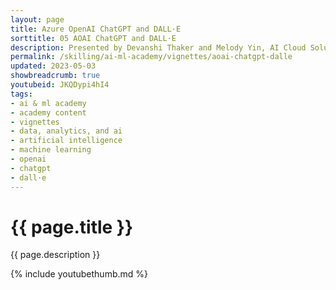 ```yaml
---
layout: page
title: Azure OpenAI ChatGPT and DALL·E
sorttitle: 05 AOAI ChatGPT and DALL·E
description: Presented by Devanshi Thaker and Melody Yin, AI Cloud Solution Architects @ Microsoft. Azure OpenAI offers many services that help us work with generative AI. In this video, we focus on the technical L100 details that you must know when working with ChatGPT and DALL·E 2. To understand ChatGPT better, we discuss the overall prompt format, demonstrate how to work with the chat playground in the OpenAI studio, and even cover how to use your own data with ChatGPT. DALL·E 2 fundamentals are demonstrated through examples and short visual demonstration. By the end, you will gain a understanding of how to implement the two in your own solutions.
permalink: /skilling/ai-ml-academy/vignettes/aoai-chatgpt-dalle
updated: 2023-05-03
showbreadcrumb: true
youtubeid: JKQDypi4hI4
tags: 
- ai & ml academy
- academy content
- vignettes
- data, analytics, and ai
- artificial intelligence
- machine learning
- openai
- chatgpt
- dall·e
---
```


# {{ page.title }}

{{ page.description }}

{% include youtubethumb.md %}




